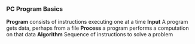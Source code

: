 ### PC Program Basics 
**Program**
	consists of instructions executing one at a time
**Input**
	A program gets data, perhaps from a file
**Process**
	a program performs a computation on that data
**Algorithm**
	Sequence of instructions to solve a problem 
